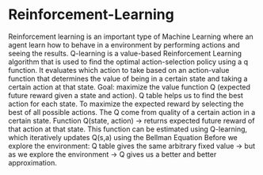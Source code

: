 # Reinforcement-Learning
Reinforcement learning is an important type of Machine Learning where an agent learn how to behave in a environment by performing actions and seeing the results.
Q-learning is a value-based Reinforcement Learning algorithm that is used to find the optimal action-selection policy using a q function.
It evaluates which action to take based on an action-value function that determines the value of being in a certain state and taking a certain action at that state.
Goal: maximize the value function Q (expected future reward given a state and action).
Q table helps us to find the best action for each state.
To maximize the expected reward by selecting the best of all possible actions.
The Q come from quality of a certain action in a certain state.
Function Q(state, action) → returns expected future reward of that action at that state.
This function can be estimated using Q-learning, which iteratively updates Q(s,a) using the Bellman Equation
Before we explore the environment: Q table gives the same arbitrary fixed value → but as we explore the environment → Q gives us a better and better approximation.
